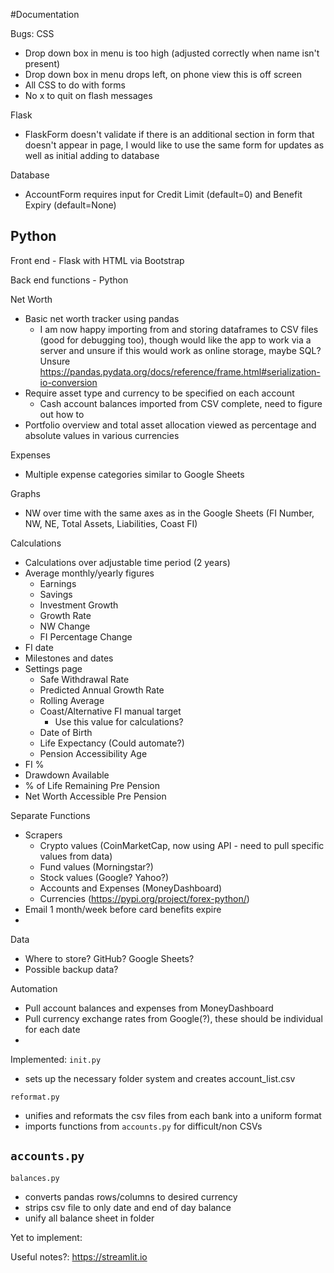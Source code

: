 #Documentation

Bugs:
CSS
- Drop down box in menu is too high (adjusted correctly when name isn't present)
- Drop down box in menu drops left, on phone view this is off screen
- All CSS to do with forms
- No x to quit on flash messages

Flask
- FlaskForm doesn't validate if there is an additional section in form that doesn't appear in page, I would like to use the same form for updates as well as initial adding to database

Database
- AccountForm requires input for Credit Limit (default=0) and Benefit Expiry (default=None)

Python
- 














Front end - Flask with HTML via Bootstrap

Back end functions - Python

Net Worth
- Basic net worth tracker using pandas
  - I am now happy importing from and storing dataframes to CSV files (good for debugging too), though would like the app to work via a server and unsure if this would work as online storage, maybe SQL? Unsure
  https://pandas.pydata.org/docs/reference/frame.html#serialization-io-conversion
- Require asset type and currency to be specified on each account
  - Cash account balances imported from CSV complete, need to figure out how to 
- Portfolio overview and total asset allocation viewed as percentage and absolute values in various currencies

Expenses
- Multiple expense categories similar to Google Sheets

Graphs
- NW over time with the same axes as in the Google Sheets (FI Number, NW, NE, Total Assets, Liabilities, Coast FI)

Calculations
- Calculations over adjustable time period (2 years)
- Average monthly/yearly figures
  - Earnings
  - Savings
  - Investment Growth
  - Growth Rate
  - NW Change
  - FI Percentage Change
- FI date
- Milestones and dates
- Settings page
  - Safe Withdrawal Rate	
  - Predicted Annual Growth Rate
  - Rolling Average
  - Coast/Alternative FI manual target
    - Use this value for calculations?
  - Date of Birth
  - Life Expectancy (Could automate?)
  - Pension Accessibility Age
- FI %
- Drawdown Available
- % of Life Remaining Pre Pension	
- Net Worth Accessible Pre Pension	

Separate Functions
- Scrapers
  - Crypto values (CoinMarketCap, now using API - need to pull specific values from data)
  - Fund values (Morningstar?)
  - Stock values (Google? Yahoo?)
  - Accounts and Expenses (MoneyDashboard)
  - Currencies (https://pypi.org/project/forex-python/)
- Email 1 month/week before card benefits expire
- 

Data
- Where to store? GitHub? Google Sheets?
- Possible backup data?

Automation
- Pull account balances and expenses from MoneyDashboard
- Pull currency exchange rates from Google(?), these should be individual for each date
- 

Implemented:
`init.py`
- sets up the necessary folder system and creates account_list.csv

`reformat.py`
- unifies and reformats the csv files from each bank into a uniform format
- imports functions from `accounts.py` for difficult/non CSVs

`accounts.py`
- 

`balances.py`
- converts pandas rows/columns to desired currency
- strips csv file to only date and end of day balance
- unify all balance sheet in folder


Yet to implement:


Useful notes?:
https://streamlit.io